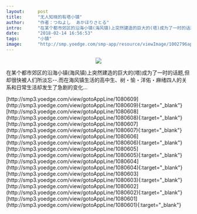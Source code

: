 ```yaml
---
layout:     post
title:      "无人知晓的有塔小镇"
author:     "作者：つねよし  あかほりさとる"
intro:      "在某个都市郊区的沿海小镇(海风镇)上突然建造的巨大的(塔)成为了一时的话题,但却很快被人们所淡忘--.而在海风镇生活的高中生、树・愉・洋佑・麻绪四人的关系和日常生活却发生了急剧的变化..."
date:       "2018-02-14 16:56:53"
tags:       "小镇"
image:      "http://smp.yoedge.com/smp-app/resource/viewImage/1002796appline.png"
---
```

<div style="text-align: center">
<p><img src="http://smp.yoedge.com/smp-app/resource/viewImage/1002796appline.png"/></p>
</div>
<p class="post-meta">
<span>在某个都市郊区的沿海小镇(海风镇)上突然建造的巨大的(塔)成为了一时的话题,但却很快被人们所淡忘--.而在海风镇生活的高中生、树・愉・洋佑・麻绪四人的关系和日常生活却发生了急剧的变化...</span>
</p>
[http://smp3.yoedge.com/view/gotoAppLine/1080609](http://smp3.yoedge.com/view/gotoAppLine/1080609){:target="_blank"}
[http://smp3.yoedge.com/view/gotoAppLine/1080608](http://smp3.yoedge.com/view/gotoAppLine/1080608){:target="_blank"}
[http://smp3.yoedge.com/view/gotoAppLine/1080607](http://smp3.yoedge.com/view/gotoAppLine/1080607){:target="_blank"}
[http://smp3.yoedge.com/view/gotoAppLine/1080606](http://smp3.yoedge.com/view/gotoAppLine/1080606){:target="_blank"}
[http://smp3.yoedge.com/view/gotoAppLine/1080605](http://smp3.yoedge.com/view/gotoAppLine/1080605){:target="_blank"}
[http://smp3.yoedge.com/view/gotoAppLine/1080604](http://smp3.yoedge.com/view/gotoAppLine/1080604){:target="_blank"}
[http://smp3.yoedge.com/view/gotoAppLine/1080603](http://smp3.yoedge.com/view/gotoAppLine/1080603){:target="_blank"}
[http://smp3.yoedge.com/view/gotoAppLine/1080602](http://smp3.yoedge.com/view/gotoAppLine/1080602){:target="_blank"}
[http://smp3.yoedge.com/view/gotoAppLine/1080601](http://smp3.yoedge.com/view/gotoAppLine/1080601){:target="_blank"}


